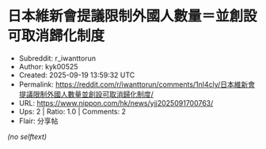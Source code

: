 # 日本維新會提議限制外國人數量＝並創設可取消歸化制度

- Subreddit: r_iwanttorun
- Author: kyk00525
- Created: 2025-09-19 13:59:32 UTC
- Permalink: https://reddit.com/r/iwanttorun/comments/1nl4cly/日本維新會提議限制外國人數量並創設可取消歸化制度/
- URL: https://www.nippon.com/hk/news/yjj2025091700763/
- Ups: 2 | Ratio: 1.0 | Comments: 2
- Flair: 分享帖

_(no selftext)_
